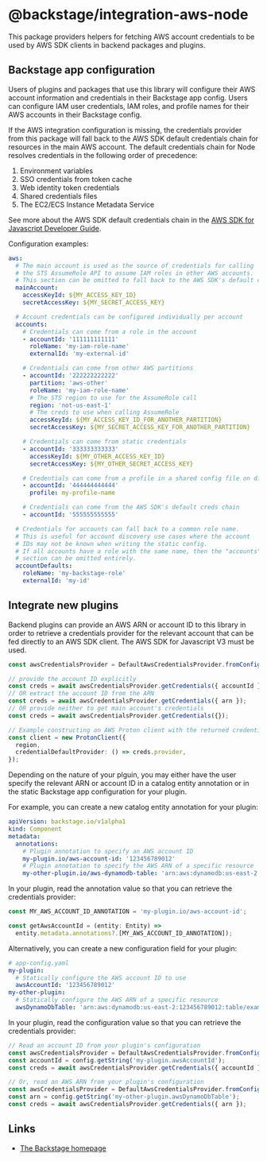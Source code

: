# @backstage/integration-aws-node

This package providers helpers for fetching AWS account credentials
to be used by AWS SDK clients in backend packages and plugins.

## Backstage app configuration

Users of plugins and packages that use this library
will configure their AWS account information and credentials in their
Backstage app config.
Users can configure IAM user credentials, IAM roles, and profile names
for their AWS accounts in their Backstage config.

If the AWS integration configuration is missing, the credentials provider
from this package will fall back to the AWS SDK default credentials chain for
resources in the main AWS account.
The default credentials chain for Node resolves credentials in the
following order of precedence:

1. Environment variables
2. SSO credentials from token cache
3. Web identity token credentials
4. Shared credentials files
5. The EC2/ECS Instance Metadata Service

See more about the AWS SDK default credentials chain in the
[AWS SDK for Javascript Developer Guide](https://docs.aws.amazon.com/sdk-for-javascript/v3/developer-guide/setting-credentials-node.html).

Configuration examples:

```yaml
aws:
  # The main account is used as the source of credentials for calling
  # the STS AssumeRole API to assume IAM roles in other AWS accounts.
  # This section can be omitted to fall back to the AWS SDK's default creds chain.
  mainAccount:
    accessKeyId: ${MY_ACCESS_KEY_ID}
    secretAccessKey: ${MY_SECRET_ACCESS_KEY}

  # Account credentials can be configured individually per account
  accounts:
    # Credentials can come from a role in the account
    - accountId: '111111111111'
      roleName: 'my-iam-role-name'
      externalId: 'my-external-id'

    # Credentials can come from other AWS partitions
    - accountId: '222222222222'
      partition: 'aws-other'
      roleName: 'my-iam-role-name'
      # The STS region to use for the AssumeRole call
      region: 'not-us-east-1'
      # The creds to use when calling AssumeRole
      accessKeyId: ${MY_ACCESS_KEY_ID_FOR_ANOTHER_PARTITION}
      secretAccessKey: ${MY_SECRET_ACCESS_KEY_FOR_ANOTHER_PARTITION}

    # Credentials can come from static credentials
    - accountId: '333333333333'
      accessKeyId: ${MY_OTHER_ACCESS_KEY_ID}
      secretAccessKey: ${MY_OTHER_SECRET_ACCESS_KEY}

    # Credentials can come from a profile in a shared config file on disk
    - accountId: '444444444444'
      profile: my-profile-name

    # Credentials can come from the AWS SDK's default creds chain
    - accountId: '555555555555'

  # Credentials for accounts can fall back to a common role name.
  # This is useful for account discovery use cases where the account
  # IDs may not be known when writing the static config.
  # If all accounts have a role with the same name, then the "accounts"
  # section can be omitted entirely.
  accountDefaults:
    roleName: 'my-backstage-role'
    externalId: 'my-id'
```

## Integrate new plugins

Backend plugins can provide an AWS ARN or account ID to this library in order to
retrieve a credentials provider for the relevant account that can be fed directly
to an AWS SDK client.
The AWS SDK for Javascript V3 must be used.

```typescript
const awsCredentialsProvider = DefaultAwsCredentialsProvider.fromConfig(config);

// provide the account ID explicitly
const creds = await awsCredentialsProvider.getCredentials({ accountId });
// OR extract the account ID from the ARN
const creds = await awsCredentialsProvider.getCredentials({ arn });
// OR provide neither to get main account's credentials
const creds = await awsCredentialsProvider.getCredentials({});

// Example constructing an AWS Proton client with the returned credentials provider
const client = new ProtonClient({
  region,
  credentialDefaultProvider: () => creds.provider,
});
```

Depending on the nature of your plguin, you may either have the user specify the
relevant ARN or account ID in a catalog entity annotation or in the static Backstage
app configuration for your plugin.

For example, you can create a new catalog entity annotation for your plugin:

```yaml
apiVersion: backstage.io/v1alpha1
kind: Component
metadata:
  annotations:
    # Plugin annotation to specify an AWS account ID
    my-plugin.io/aws-account-id: '123456789012'
    # Plugin annotation to specify the AWS ARN of a specific resource
    my-other-plugin.io/aws-dynamodb-table: 'arn:aws:dynamodb:us-east-2:123456789012:table/example-table'
```

In your plugin, read the annotation value so that you can retrieve the credentials provider:

```typescript
const MY_AWS_ACCOUNT_ID_ANNOTATION = 'my-plugin.io/aws-account-id';

const getAwsAccountId = (entity: Entity) =>
  entity.metadata.annotations?.[MY_AWS_ACCOUNT_ID_ANNOTATION]);
```

Alternatively, you can create a new configuration field for your plugin:

```yaml
# app-config.yaml
my-plugin:
  # Statically configure the AWS account ID to use
  awsAccountId: '123456789012'
my-other-plugin:
  # Statically configure the AWS ARN of a specific resource
  awsDynamoDbTable: 'arn:aws:dynamodb:us-east-2:123456789012:table/example-table'
```

In your plugin, read the configuration value so that you can retrieve the credentials provider:

```typescript
// Read an account ID from your plugin's configuration
const awsCredentialsProvider = DefaultAwsCredentialsProvider.fromConfig(config);
const accountId = config.getString('my-plugin.awsAccountId');
const creds = await awsCredentialsProvider.getCredentials({ accountId });

// Or, read an AWS ARN from your plugin's configuration
const awsCredentialsProvider = DefaultAwsCredentialsProvider.fromConfig(config);
const arn = config.getString('my-other-plugin.awsDynamoDbTable');
const creds = await awsCredentialsProvider.getCredentials({ arn });
```

## Links

- [The Backstage homepage](https://backstage.io)
